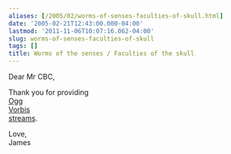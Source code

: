 ```yaml
---
aliases: [/2005/02/worms-of-senses-faculties-of-skull.html]
date: '2005-02-21T12:43:00.000-04:00'
lastmod: '2011-11-06T10:07:16.062-04:00'
slug: worms-of-senses-faculties-of-skull
tags: []
title: Worms of the senses / Faculties of the skull
---
```


  
Dear Mr CBC,  
  
  
Thank you for providing  
[Ogg](http://www.xiph.org/ogg/)  
[Vorbis](http://www.vorbis.com/)  
[streams](http://www.cbc.ca/listen/ogg.html).  
  
  
Love,  
James  

